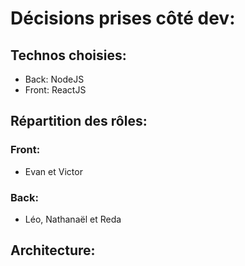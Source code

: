 # Décisions prises côté dev:

## Technos choisies:
- Back: NodeJS
- Front: ReactJS

## Répartition des rôles:
### Front:
- Evan et Victor
### Back:
- Léo, Nathanaël et Reda

## Architecture:



